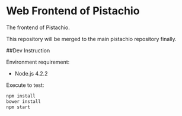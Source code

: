 # Web Frontend of Pistachio

The frontend of Pistachio.

This repository will be merged to the main pistachio repository finally.

##Dev Instruction

Environment requirement:

- Node.js 4.2.2

Execute to test:
```bash
npm install
bower install
npm start
```
